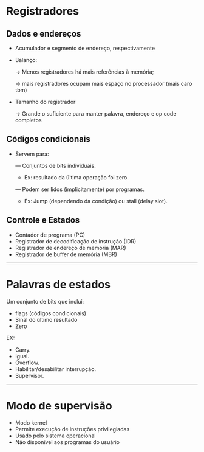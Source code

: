 # Registradores

## Dados e endereços

- Acumulador e segmento de endereço, respectivamente
- Balanço:
    
    → Menos registradores há mais referências à memória;
    
    → mais registradores ocupam mais espaço no processador (mais caro tbm)
    
- Tamanho do registrador
    
    → Grande o suficiente para manter palavra, endereço e op code completos
    

## Códigos condicionais

- Servem para:
    
    — Conjuntos de bits individuais.  
    - Ex: resultado da última operação foi zero.  
    
    — Podem ser lidos (implicitamente) por programas.  
    - Ex: Jump (dependendo da condição) ou stall (delay slot).  
    

## Controle e Estados

- Contador de programa (PC)
- Registrador de decodificação de instrução (IDR)
- Registrador de endereço de memória (MAR)
- Registrador de buffer de memória (MBR)

---

# Palavras de estados

Um conjunto de bits que inclui:

- flags (códigos condicionais)
- Sinal do último resultado
- Zero

EX:

- Carry.
- Igual.
- Overflow.
- Habilitar/desabilitar interrupção.
- Supervisor.

  

---

# Modo de supervisão

- Modo kernel
- Permite execução de instruções privilegiadas
- Usado pelo sistema operacional
- Não disponível aos programas do usuário